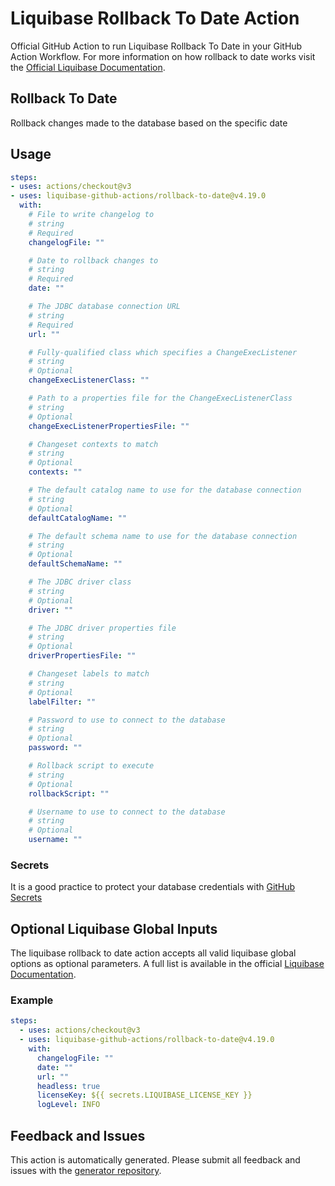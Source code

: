 # Liquibase Rollback To Date Action
Official GitHub Action to run Liquibase Rollback To Date in your GitHub Action Workflow. For more information on how rollback to date works visit the [Official Liquibase Documentation](https://docs.liquibase.com/commands/home.html).
## Rollback To Date
Rollback changes made to the database based on the specific date
## Usage
```yaml
steps:
- uses: actions/checkout@v3
- uses: liquibase-github-actions/rollback-to-date@v4.19.0
  with:
    # File to write changelog to
    # string
    # Required
    changelogFile: ""

    # Date to rollback changes to
    # string
    # Required
    date: ""

    # The JDBC database connection URL
    # string
    # Required
    url: ""

    # Fully-qualified class which specifies a ChangeExecListener
    # string
    # Optional
    changeExecListenerClass: ""

    # Path to a properties file for the ChangeExecListenerClass
    # string
    # Optional
    changeExecListenerPropertiesFile: ""

    # Changeset contexts to match
    # string
    # Optional
    contexts: ""

    # The default catalog name to use for the database connection
    # string
    # Optional
    defaultCatalogName: ""

    # The default schema name to use for the database connection
    # string
    # Optional
    defaultSchemaName: ""

    # The JDBC driver class
    # string
    # Optional
    driver: ""

    # The JDBC driver properties file
    # string
    # Optional
    driverPropertiesFile: ""

    # Changeset labels to match
    # string
    # Optional
    labelFilter: ""

    # Password to use to connect to the database
    # string
    # Optional
    password: ""

    # Rollback script to execute
    # string
    # Optional
    rollbackScript: ""

    # Username to use to connect to the database
    # string
    # Optional
    username: ""

```

### Secrets
It is a good practice to protect your database credentials with [GitHub Secrets](https://docs.github.com/en/actions/security-guides/encrypted-secrets)

## Optional Liquibase Global Inputs
The liquibase rollback to date action accepts all valid liquibase global options as optional parameters. A full list is available in the official [Liquibase Documentation](https://docs.liquibase.com/parameters/command-parameters.html).

### Example
```yaml
steps:
  - uses: actions/checkout@v3
  - uses: liquibase-github-actions/rollback-to-date@v4.19.0
    with:
      changelogFile: ""
      date: ""
      url: ""
      headless: true
      licenseKey: ${{ secrets.LIQUIBASE_LICENSE_KEY }}
      logLevel: INFO
```

## Feedback and Issues
This action is automatically generated. Please submit all feedback and issues with the [generator repository](https://github.com/liquibase/github-action-generator/issues).
